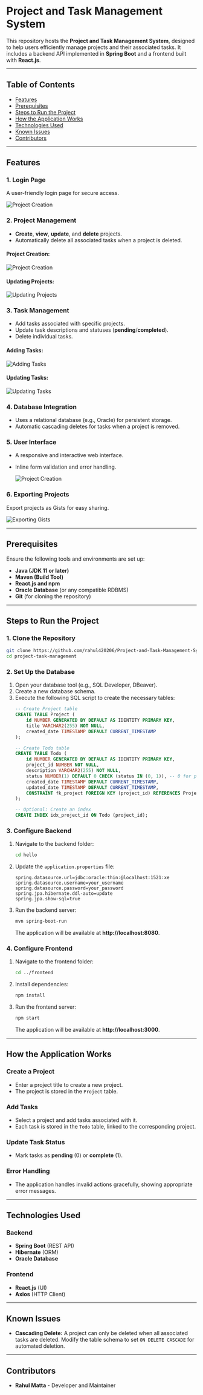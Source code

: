 
# Project and Task Management System

This repository hosts the **Project and Task Management System**, designed to help users efficiently manage projects and their associated tasks. It includes a backend API implemented in **Spring Boot** and a frontend built with **React.js**.

---

## Table of Contents
- [Features](#features)
- [Prerequisites](#prerequisites)
- [Steps to Run the Project](#steps-to-run-the-project)
- [How the Application Works](#how-the-application-works)
- [Technologies Used](#technologies-used)
- [Known Issues](#known-issues)
- [Contributors](#contributors)

---

## Features

### **1. Login Page**
A user-friendly login page for secure access.

![Project Creation](frontend/public/2.png)

### **2. Project Management**
- **Create**, **view**, **update**, and **delete** projects.
- Automatically delete all associated tasks when a project is deleted.

#### Project Creation:
![Project Creation](frontend/public/PC.png)

#### Updating Projects:
![Updating Projects](frontend/public/PU.png)

### **3. Task Management**
- Add tasks associated with specific projects.
- Update task descriptions and statuses (**pending**/**completed**).
- Delete individual tasks.

#### Adding Tasks:
![Adding Tasks](frontend/public/AT.png)

#### Updating Tasks:
![Updating Tasks](frontend/public/UT.png)

### **4. Database Integration**
- Uses a relational database (e.g., Oracle) for persistent storage.
- Automatic cascading deletes for tasks when a project is removed.

### **5. User Interface**
- A responsive and interactive web interface.
- Inline form validation and error handling.

  ![Project Creation](frontend/public/1.png)

### **6. Exporting Projects**
Export projects as Gists for easy sharing.

![Exporting Gists](frontend/public/a.png)

---

## Prerequisites
Ensure the following tools and environments are set up:
- **Java (JDK 11 or later)**
- **Maven (Build Tool)**
- **React.js and npm**
- **Oracle Database** (or any compatible RDBMS)
- **Git** (for cloning the repository)

---

## Steps to Run the Project

### **1. Clone the Repository**
```bash
git clone https://github.com/rahul420206/Project-and-Task-Management-System.git
cd project-task-management
```

### **2. Set Up the Database**
1. Open your database tool (e.g., SQL Developer, DBeaver).
2. Create a new database schema.
3. Execute the following SQL script to create the necessary tables:
   ```sql
   -- Create Project table
   CREATE TABLE Project (
       id NUMBER GENERATED BY DEFAULT AS IDENTITY PRIMARY KEY,
       title VARCHAR2(255) NOT NULL,
       created_date TIMESTAMP DEFAULT CURRENT_TIMESTAMP
   );

   -- Create Todo table
   CREATE TABLE Todo (
       id NUMBER GENERATED BY DEFAULT AS IDENTITY PRIMARY KEY,
       project_id NUMBER NOT NULL,
       description VARCHAR2(255) NOT NULL,
       status NUMBER(1) DEFAULT 0 CHECK (status IN (0, 1)), -- 0 for pending, 1 for complete
       created_date TIMESTAMP DEFAULT CURRENT_TIMESTAMP,
       updated_date TIMESTAMP DEFAULT CURRENT_TIMESTAMP,
       CONSTRAINT fk_project FOREIGN KEY (project_id) REFERENCES Project(id) ON DELETE CASCADE
   );

   -- Optional: Create an index
   CREATE INDEX idx_project_id ON Todo (project_id);
   ```

### **3. Configure Backend**
1. Navigate to the backend folder:
   ```bash
   cd hello
   ```
2. Update the `application.properties` file:
   ```
   spring.datasource.url=jdbc:oracle:thin:@localhost:1521:xe
   spring.datasource.username=your_username
   spring.datasource.password=your_password
   spring.jpa.hibernate.ddl-auto=update
   spring.jpa.show-sql=true
   ```

3. Run the backend server:
   ```bash
   mvn spring-boot-run
   ```
   The application will be available at **http://localhost:8080**.

### **4. Configure Frontend**
1. Navigate to the frontend folder:
   ```bash
   cd ../frontend
   ```
2. Install dependencies:
   ```bash
   npm install
   ```
3. Run the frontend server:
   ```bash
   npm start
   ```
   The application will be available at **http://localhost:3000**.

---

## How the Application Works

### Create a Project
- Enter a project title to create a new project.
- The project is stored in the `Project` table.

### Add Tasks
- Select a project and add tasks associated with it.
- Each task is stored in the `Todo` table, linked to the corresponding project.

### Update Task Status
- Mark tasks as **pending** (0) or **complete** (1).

### Error Handling
- The application handles invalid actions gracefully, showing appropriate error messages.

---

## Technologies Used

### Backend
- **Spring Boot** (REST API)
- **Hibernate** (ORM)
- **Oracle Database**

### Frontend
- **React.js** (UI)
- **Axios** (HTTP Client)

---

## Known Issues
- **Cascading Delete:** A project can only be deleted when all associated tasks are deleted. Modify the table schema to set `ON DELETE CASCADE` for automated deletion.

---

## Contributors
- **Rahul Matta** - Developer and Maintainer

